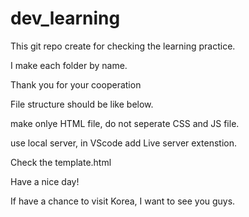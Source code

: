 # dev_learning

This git repo create for checking the learning practice. 

I make each folder by name.

Thank you for your cooperation

File structure should be like below.

make onlye HTML file, do not seperate CSS and JS file.

use local server, in VScode add Live server extenstion.

Check the template.html 

Have a nice day!

If have a chance to visit Korea, I want to see you guys.
